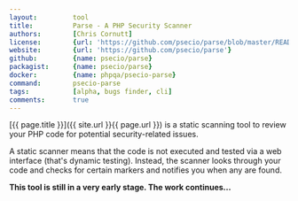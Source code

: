```yaml
---
layout:         tool
title:          Parse - A PHP Security Scanner
authors:        [Chris Cornutt]
license:        {url: 'https://github.com/psecio/parse/blob/master/README.md', label: 'MIT license'}
website:        {url: 'https://github.com/psecio/parse'}
github:         {name: psecio/parse}
packagist:      {name: psecio/parse}          
docker:         {name: phpqa/psecio-parse}     
command:        psecio-parse 
tags:           [alpha, bugs finder, cli] 
comments:       true
---
```


[{{ page.title }}]({{ site.url }}{{ page.url }}) is a static scanning tool to review your PHP code for potential security-related issues.
 
<!--more--> 

A static scanner means that the code is not executed and tested via a web interface (that's dynamic testing).
Instead, the scanner looks through your code and checks for certain markers and notifies you when any are found.

**This tool is still in a very early stage. The work continues...**
